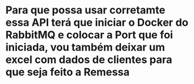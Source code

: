 # Para que possa usar corretamte essa API terá que iniciar o Docker do RabbitMQ e colocar a Port que foi iniciada, vou também deixar um excel com dados de clientes para que seja feito a Remessa
